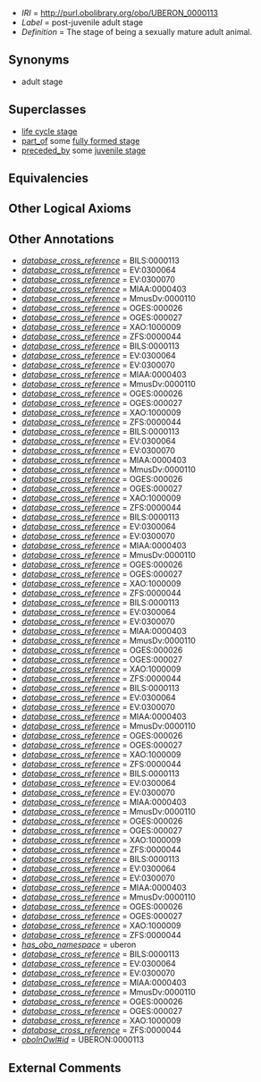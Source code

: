  * *IRI* = http://purl.obolibrary.org/obo/UBERON_0000113
 * *Label* = post-juvenile adult stage
 * *Definition* = The stage of being a sexually mature adult animal.

## Synonyms

 * adult stage

## Superclasses

 * [life cycle stage](../../UBERON/05/UBERON_0000105.md)
 * [part_of](../../BFO/50/BFO_0000050.md) some [fully formed stage](../../UBERON/66/UBERON_0000066.md)
 * [preceded_by](../../BFO/62/BFO_0000062.md) some [juvenile stage](../../UBERON/12/UBERON_0000112.md)

## Equivalencies


## Other Logical Axioms


## Other Annotations

 * *[database_cross_reference](../../ef/oboInOwl#hasDbXref.md)* = BILS:0000113
 * *[database_cross_reference](../../ef/oboInOwl#hasDbXref.md)* = EV:0300064
 * *[database_cross_reference](../../ef/oboInOwl#hasDbXref.md)* = EV:0300070
 * *[database_cross_reference](../../ef/oboInOwl#hasDbXref.md)* = MIAA:0000403
 * *[database_cross_reference](../../ef/oboInOwl#hasDbXref.md)* = MmusDv:0000110
 * *[database_cross_reference](../../ef/oboInOwl#hasDbXref.md)* = OGES:000026
 * *[database_cross_reference](../../ef/oboInOwl#hasDbXref.md)* = OGES:000027
 * *[database_cross_reference](../../ef/oboInOwl#hasDbXref.md)* = XAO:1000009
 * *[database_cross_reference](../../ef/oboInOwl#hasDbXref.md)* = ZFS:0000044
 * *[database_cross_reference](../../ef/oboInOwl#hasDbXref.md)* = BILS:0000113
 * *[database_cross_reference](../../ef/oboInOwl#hasDbXref.md)* = EV:0300064
 * *[database_cross_reference](../../ef/oboInOwl#hasDbXref.md)* = EV:0300070
 * *[database_cross_reference](../../ef/oboInOwl#hasDbXref.md)* = MIAA:0000403
 * *[database_cross_reference](../../ef/oboInOwl#hasDbXref.md)* = MmusDv:0000110
 * *[database_cross_reference](../../ef/oboInOwl#hasDbXref.md)* = OGES:000026
 * *[database_cross_reference](../../ef/oboInOwl#hasDbXref.md)* = OGES:000027
 * *[database_cross_reference](../../ef/oboInOwl#hasDbXref.md)* = XAO:1000009
 * *[database_cross_reference](../../ef/oboInOwl#hasDbXref.md)* = ZFS:0000044
 * *[database_cross_reference](../../ef/oboInOwl#hasDbXref.md)* = BILS:0000113
 * *[database_cross_reference](../../ef/oboInOwl#hasDbXref.md)* = EV:0300064
 * *[database_cross_reference](../../ef/oboInOwl#hasDbXref.md)* = EV:0300070
 * *[database_cross_reference](../../ef/oboInOwl#hasDbXref.md)* = MIAA:0000403
 * *[database_cross_reference](../../ef/oboInOwl#hasDbXref.md)* = MmusDv:0000110
 * *[database_cross_reference](../../ef/oboInOwl#hasDbXref.md)* = OGES:000026
 * *[database_cross_reference](../../ef/oboInOwl#hasDbXref.md)* = OGES:000027
 * *[database_cross_reference](../../ef/oboInOwl#hasDbXref.md)* = XAO:1000009
 * *[database_cross_reference](../../ef/oboInOwl#hasDbXref.md)* = ZFS:0000044
 * *[database_cross_reference](../../ef/oboInOwl#hasDbXref.md)* = BILS:0000113
 * *[database_cross_reference](../../ef/oboInOwl#hasDbXref.md)* = EV:0300064
 * *[database_cross_reference](../../ef/oboInOwl#hasDbXref.md)* = EV:0300070
 * *[database_cross_reference](../../ef/oboInOwl#hasDbXref.md)* = MIAA:0000403
 * *[database_cross_reference](../../ef/oboInOwl#hasDbXref.md)* = MmusDv:0000110
 * *[database_cross_reference](../../ef/oboInOwl#hasDbXref.md)* = OGES:000026
 * *[database_cross_reference](../../ef/oboInOwl#hasDbXref.md)* = OGES:000027
 * *[database_cross_reference](../../ef/oboInOwl#hasDbXref.md)* = XAO:1000009
 * *[database_cross_reference](../../ef/oboInOwl#hasDbXref.md)* = ZFS:0000044
 * *[database_cross_reference](../../ef/oboInOwl#hasDbXref.md)* = BILS:0000113
 * *[database_cross_reference](../../ef/oboInOwl#hasDbXref.md)* = EV:0300064
 * *[database_cross_reference](../../ef/oboInOwl#hasDbXref.md)* = EV:0300070
 * *[database_cross_reference](../../ef/oboInOwl#hasDbXref.md)* = MIAA:0000403
 * *[database_cross_reference](../../ef/oboInOwl#hasDbXref.md)* = MmusDv:0000110
 * *[database_cross_reference](../../ef/oboInOwl#hasDbXref.md)* = OGES:000026
 * *[database_cross_reference](../../ef/oboInOwl#hasDbXref.md)* = OGES:000027
 * *[database_cross_reference](../../ef/oboInOwl#hasDbXref.md)* = XAO:1000009
 * *[database_cross_reference](../../ef/oboInOwl#hasDbXref.md)* = ZFS:0000044
 * *[database_cross_reference](../../ef/oboInOwl#hasDbXref.md)* = BILS:0000113
 * *[database_cross_reference](../../ef/oboInOwl#hasDbXref.md)* = EV:0300064
 * *[database_cross_reference](../../ef/oboInOwl#hasDbXref.md)* = EV:0300070
 * *[database_cross_reference](../../ef/oboInOwl#hasDbXref.md)* = MIAA:0000403
 * *[database_cross_reference](../../ef/oboInOwl#hasDbXref.md)* = MmusDv:0000110
 * *[database_cross_reference](../../ef/oboInOwl#hasDbXref.md)* = OGES:000026
 * *[database_cross_reference](../../ef/oboInOwl#hasDbXref.md)* = OGES:000027
 * *[database_cross_reference](../../ef/oboInOwl#hasDbXref.md)* = XAO:1000009
 * *[database_cross_reference](../../ef/oboInOwl#hasDbXref.md)* = ZFS:0000044
 * *[database_cross_reference](../../ef/oboInOwl#hasDbXref.md)* = BILS:0000113
 * *[database_cross_reference](../../ef/oboInOwl#hasDbXref.md)* = EV:0300064
 * *[database_cross_reference](../../ef/oboInOwl#hasDbXref.md)* = EV:0300070
 * *[database_cross_reference](../../ef/oboInOwl#hasDbXref.md)* = MIAA:0000403
 * *[database_cross_reference](../../ef/oboInOwl#hasDbXref.md)* = MmusDv:0000110
 * *[database_cross_reference](../../ef/oboInOwl#hasDbXref.md)* = OGES:000026
 * *[database_cross_reference](../../ef/oboInOwl#hasDbXref.md)* = OGES:000027
 * *[database_cross_reference](../../ef/oboInOwl#hasDbXref.md)* = XAO:1000009
 * *[database_cross_reference](../../ef/oboInOwl#hasDbXref.md)* = ZFS:0000044
 * *[database_cross_reference](../../ef/oboInOwl#hasDbXref.md)* = BILS:0000113
 * *[database_cross_reference](../../ef/oboInOwl#hasDbXref.md)* = EV:0300064
 * *[database_cross_reference](../../ef/oboInOwl#hasDbXref.md)* = EV:0300070
 * *[database_cross_reference](../../ef/oboInOwl#hasDbXref.md)* = MIAA:0000403
 * *[database_cross_reference](../../ef/oboInOwl#hasDbXref.md)* = MmusDv:0000110
 * *[database_cross_reference](../../ef/oboInOwl#hasDbXref.md)* = OGES:000026
 * *[database_cross_reference](../../ef/oboInOwl#hasDbXref.md)* = OGES:000027
 * *[database_cross_reference](../../ef/oboInOwl#hasDbXref.md)* = XAO:1000009
 * *[database_cross_reference](../../ef/oboInOwl#hasDbXref.md)* = ZFS:0000044
 * *[has_obo_namespace](../../ce/oboInOwl#hasOBONamespace.md)* = uberon
 * *[database_cross_reference](../../ef/oboInOwl#hasDbXref.md)* = BILS:0000113
 * *[database_cross_reference](../../ef/oboInOwl#hasDbXref.md)* = EV:0300064
 * *[database_cross_reference](../../ef/oboInOwl#hasDbXref.md)* = EV:0300070
 * *[database_cross_reference](../../ef/oboInOwl#hasDbXref.md)* = MIAA:0000403
 * *[database_cross_reference](../../ef/oboInOwl#hasDbXref.md)* = MmusDv:0000110
 * *[database_cross_reference](../../ef/oboInOwl#hasDbXref.md)* = OGES:000026
 * *[database_cross_reference](../../ef/oboInOwl#hasDbXref.md)* = OGES:000027
 * *[database_cross_reference](../../ef/oboInOwl#hasDbXref.md)* = XAO:1000009
 * *[database_cross_reference](../../ef/oboInOwl#hasDbXref.md)* = ZFS:0000044
 * *[oboInOwl#id](../../id/oboInOwl#id.md)* = UBERON:0000113

## External Comments

